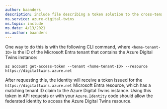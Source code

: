 ```yaml
---
author: baanders
description: include file describing a token solution to the cross-tenant limitation with Azure Digital Twins
ms.service: azure-digital-twins
ms.topic: include
ms.date: 4/13/2021
ms.author: baanders
---
```


One way to do this is with the following CLI command, where `<home-tenant-ID>` is the ID of the Microsoft Entra tenant that contains the Azure Digital Twins instance:

```azurecli-interactive
az account get-access-token --tenant <home-tenant-ID> --resource https://digitaltwins.azure.net
```

After requesting this, the identity will receive a token issued for the `https://digitaltwins.azure.net` Microsoft Entra resource, which has a matching tenant ID claim to the Azure Digital Twins instance. Using this token in API requests or with your `Azure.Identity` code should allow the federated identity to access the Azure Digital Twins resource.
